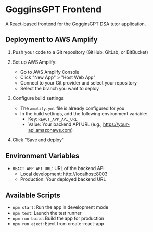 # GogginsGPT Frontend

A React-based frontend for the GogginsGPT DSA tutor application.

## Deployment to AWS Amplify

1. Push your code to a Git repository (GitHub, GitLab, or BitBucket)

2. Set up AWS Amplify:
   - Go to AWS Amplify Console
   - Click "New App" > "Host Web App"
   - Connect to your Git provider and select your repository
   - Select the branch you want to deploy

3. Configure build settings:
   - The `amplify.yml` file is already configured for you
   - In the build settings, add the following environment variable:
     - Key: `REACT_APP_API_URL`
     - Value: Your backend API URL (e.g., https://your-api.amazonaws.com)

4. Click "Save and deploy"

## Environment Variables

- `REACT_APP_API_URL`: URL of the backend API
  - Local development: http://localhost:8003
  - Production: Your deployed backend URL

## Available Scripts

- `npm start`: Run the app in development mode
- `npm test`: Launch the test runner
- `npm run build`: Build the app for production
- `npm run eject`: Eject from create-react-app
